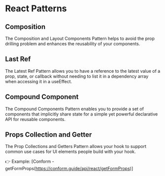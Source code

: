 # React Patterns

## Composition

The Composition and Layout Components Pattern helps to avoid the prop drilling problem and enhances the reusability of your components.

## Last Ref

The Latest Ref Pattern allows you to have a reference to the latest value of a prop, state, or callback without needing to list it in a dependency array when accessing it in a useEffect.

## Compound Component

The Compound Components Pattern enables you to provide a set of components that implicitly share state for a simple yet powerful declarative API for reusable components.

## Props Collection and Getter

The Prop Collections and Getters Pattern allows your hook to support common use cases for UI elements people build with your hook.

👉 Example: [Conform - getFormProps(https://conform.guide/api/react/getFormProps)]
